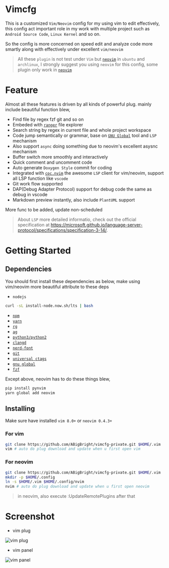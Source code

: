 # Vimcfg

This is a customized `Vim/Neovim` config for my using vim to edit effectively, this config act important role in my work with multiple project such as `Android Source Code`, `Linux Kernel` and so on.

So the config is more concerned on speed edit and analyze code more smartly along with effectively under excellent `vim/neovim`

> All these `plugin` is not test under `Vim` but [`neovim`](https://github.com/neovim/neovim) in `ubuntu` and `archlinux`, I strongly suggest you using `neovim` for this config, some plugin only work in [`neovim`](https://github.com/neovim/neovim)

# Feature

Almost all these features is driven by all kinds of powerful plug. mainly include beautiful function blew,

+ Find file by regex fzf git and so on
+ Embeded with [`ranger`](https://github.com/ranger/ranger) file explorer
+ Search string by regex in current file and whole project workspace
+ Code jump semantically or grammar, base on [`GNU Global`](https://www.gnu.org/software/global/) tool and `LSP` mechanism
+ Also support `async` doing something due to neovim's excellent asysnc mechanism
+ Buffer switch more smoothly and interactively
+ Quick comment and uncomment code 
+ Auto generate `Doxygen Style` commit for coding
+ Integrated with [`coc.nvim`](https://github.com/neoclide/coc.nvim) the awesome `LSP` client for vim/neovim, support all LSP function like `vscode` 
+ Git work flow supported
+ DAP(Debug Adapter Protocol) support for debug code the same as debug in vscode
+ Markdown preview instantly, also include `PlantUML` support

More func to be added, update non-scheduled

> About `LSP` more detailed informatio, check out the official specification at https://microsoft.github.io/language-server-protocol/specifications/specification-3-14/.

# Getting Started

## Dependencies

You should first install these dependencies as below, make using vim/neovim more beautiful attribute to these deps

* `nodejs`
```sh
curl -sL install-node.now.sh/lts | bash
```
* [`npm`](https://github.com/npm/cli)
* [`yarn`](https://classic.yarnpkg.com/zh-Hans/docs/install/#debian-stable)
* [`rg`](https://github.com/BurntSushi/ripgrep)
* [`ag`](https://github.com/ggreer/the_silver_searcher)
* [`python3/python2`](https://www.python.org/downloads/)
* [`clangd`](https://releases.llvm.org/download.html)
* [`nerd-font`](https://github.com/ryanoasis/nerd-fonts)
* [`git`](https://git-scm.com/downloads)
* [`universal ctags`](https://github.com/universal-ctags/ctags)
* [`gnu global`](http://www.gnu.org/software/global/download.html)
* [`fzf`](https://github.com/junegunn/fzf)

Except above, neovim has to do these things blew,

```sh
pip install pynvim
yarn global add neovim
```

## Installing

Make sure have installed `vim 8.0+` or `neovim 0.4.3+`

### For vim
```sh
git clone https://github.com/ABigBright/vimcfg-private.git $HOME/.vim
vim # auto do plug download and update when u first open vim
```
### For neovim

```sh
git clone https://github.com/ABigBright/vimcfg-private.git $HOME/.vim
mkdir -p $HOME/.config
ln -s $HOME/.vim $HOME/.config/nvim
nvim # auto do plug download and update when u first open neovim
```
> in neovim, also execute :UpdateRemotePlugins after that

# Screenshot
* vim plug

![vim plug](https://github.com/ABigBright/vimcfg-private/blob/master/pic/plug_install.png)

* vim panel

![vim panel](https://github.com/ABigBright/vimcfg-private/blob/master/pic/vim_panel.png)

